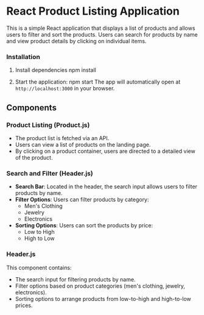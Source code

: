 # React Product Listing Application

This is a simple React application that displays a list of products and allows users to filter and sort the products. Users can search for products by name and view product details by clicking on individual items.

### Installation

1. Install dependencies
    npm install

2. Start the application:
    npm start
    The app will automatically open at `http://localhost:3000` in your browser. 

## Components

### Product Listing (Product.js)
- The product list is fetched via an API.
- Users can view a list of products on the landing page.
- By clicking on a product container, users are directed to a detailed view of the product.

### Search and Filter (Header.js)
- **Search Bar**: Located in the header, the search input allows users to filter products by name.
- **Filter Options**: Users can filter products by category:
    - Men's Clothing
    - Jewelry
    - Electronics
- **Sorting Options**: Users can sort the products by price:
    - Low to High
    - High to Low
### Header.js
This component contains:
- The search input for filtering products by name.
- Filter options based on product categories (men's clothing, jewelry, electronics).
- Sorting options to arrange products from low-to-high and high-to-low prices.